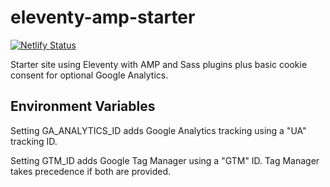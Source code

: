 # eleventy-amp-starter

[![Netlify Status](https://api.netlify.com/api/v1/badges/4d286aed-a8f0-465d-bcb4-2445a8024e4f/deploy-status)](https://app.netlify.com/sites/eleventy-amp-starter/deploys)

Starter site using Eleventy with AMP and Sass plugins plus basic cookie consent for optional Google Analytics.

## Environment Variables

Setting GA_ANALYTICS_ID adds Google Analytics tracking using a "UA" tracking ID.

Setting GTM_ID adds Google Tag Manager using a "GTM" ID. Tag Manager takes precedence if both are provided.
